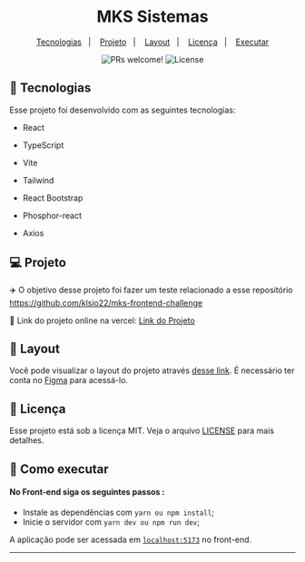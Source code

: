 <h1 align="center">
  MKS Sistemas
</h1>

<p align="center">
  <a href="#-tecnologias">Tecnologias</a>&nbsp;&nbsp;&nbsp;|&nbsp;&nbsp;&nbsp;
  <a href="#-projeto">Projeto</a>&nbsp;&nbsp;&nbsp;|&nbsp;&nbsp;&nbsp;
  <a href="#-layout">Layout</a>&nbsp;&nbsp;&nbsp;|&nbsp;&nbsp;&nbsp;
  <a href="#memo-licença">Licença</a>&nbsp;&nbsp;&nbsp;|&nbsp;&nbsp;&nbsp;
  <a href="#memo-licença">Executar</a>
</p>

<p align="center">
 <img src="https://img.shields.io/static/v1?label=PRs&message=welcome&color=49AA26&labelColor=000000" alt="PRs welcome!" />
  <img alt="License" src="https://img.shields.io/static/v1?label=license&message=MIT&color=49AA26&labelColor=000000">
</p>

## 🚀 Tecnologias

Esse projeto foi desenvolvido com as seguintes tecnologias:

- React
  
- TypeScript
  
- Vite

- Tailwind

- React Bootstrap
  
- Phosphor-react

- Axios

## 💻 Projeto

✈️ O objetivo desse projeto foi fazer um teste relacionado a esse repositório https://github.com/klsio22/mks-frontend-challenge

🔗 Link do projeto online na vercel: [Link do Projeto](https://mks-sistemas-rho.vercel.app/)

## 🔖 Layout

Você pode visualizar o layout do projeto através [desse link](https://www.figma.com/file/DZWUdoZuF4pu832HJcrpW4/MKS-Front-end-challenge-(Copy)?node-id=0%3A1&t=Zi1W4qXl3TaFIW74-0). É necessário ter conta no [Figma](https://figma.com) para acessá-lo.

## 📝 Licença

Esse projeto está sob a licença MIT. Veja o arquivo [LICENSE](LICENSE.md) para mais detalhes.

##  📜 Como executar

#### No Front-end siga os seguintes passos :

- Instale as dependências com `yarn ou npm install`;
- Inicie o servidor com `yarn dev ou npm run dev`;

A aplicação pode ser acessada em [`localhost:5173`](http://localhost:5173/) no front-end.

-----